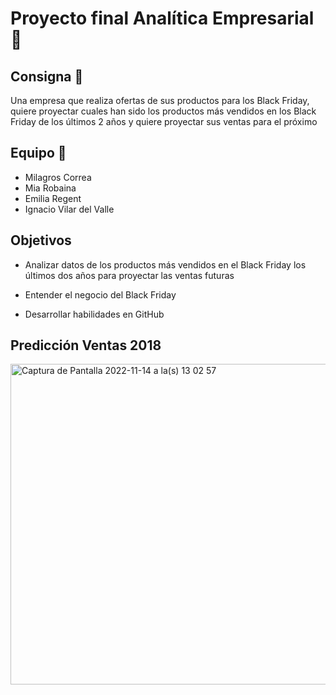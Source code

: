#  Proyecto final Analítica Empresarial  :round_pushpin:

## Consigna :speech_balloon:

Una empresa que realiza ofertas de sus productos para los Black Friday, quiere proyectar cuales han sido los productos más vendidos en los Black Friday de los últimos 2 años y quiere proyectar sus ventas para el próximo

## Equipo :busts_in_silhouette:

* Milagros Correa
* Mia Robaina
* Emilia Regent 
* Ignacio Vilar del Valle

## Objetivos 

* Analizar datos de los productos más vendidos en el Black Friday los últimos dos años para proyectar las ventas futuras

* Entender el negocio del Black Friday

* Desarrollar habilidades en GitHub

## Predicción Ventas 2018

 <img width="513" alt="Captura de Pantalla 2022-11-14 a la(s) 13 02 57" src="https://user-images.githubusercontent.com/115651215/201708520-26452ea4-6f65-4791-a356-9cee31675b92.png">
